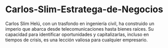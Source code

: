 # Carlos-Slim-Estratega-de-Negocios
Carlos Slim Helú, con un trasfondo en ingeniería civil, ha construido un imperio que abarca desde telecomunicaciones hasta bienes raíces. Su capacidad para identificar oportunidades y capitalizarlas, incluso en tiempos de crisis, es una lección valiosa para cualquier empresario.
